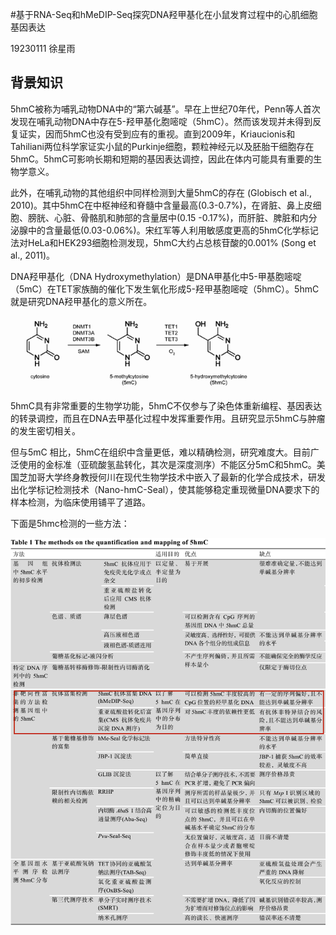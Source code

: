 #基于RNA-Seq和hMeDIP-Seq探究DNA羟甲基化在小鼠发育过程中的心肌细胞基因表达

19230111 徐星雨

## 背景知识

5hmC被称为哺乳动物DNA中的“第六碱基”。早在上世纪70年代，Penn等人首次发现在哺乳动物DNA中存在5-羟甲基化胞嘧啶（5hmC）。然而该发现并未得到反复证实，因而5hmC也没有受到应有的重视。直到2009年，Kriaucionis和Tahiliani两位科学家证实小鼠的Purkinje细胞，颗粒神经元以及胚胎干细胞存在5hmC。5hmC可影响长期和短期的基因表达调控，因此在体内可能具有重要的生物学意义。

此外，在哺乳动物的其他组织中同样检测到大量5hmC的存在 (Globisch et al., 2010)。其中5hmC在中枢神经和脊髓中含量最高(0.3-0.7%)，在肾脏、鼻上皮细胞、膀胱、心脏、骨骼肌和肺部的含量居中(0.15 -0.17%)，而肝脏、脾脏和内分泌腺中的含量最低(0.03-0.06%)。宋红军等人利用敏感度更高的5hmC化学标记法对HeLa和HEK293细胞检测发现，5hmC大约占总核苷酸的0.001% (Song et al., 2011)。

DNA羟甲基化（DNA Hydroxymethylation）是DNA甲基化中5-甲基胞嘧啶（5mC）在TET家族酶的催化下发生氧化形成5-羟甲基胞嘧啶（5hmC）。5hmC就是研究DNA羟甲基化的意义所在。

![形成途径](./img/1.png "形成途径")

5hmC具有非常重要的生物学功能，5hmC不仅参与了染色体重新编程、基因表达的转录调控，而且在DNA去甲基化过程中发挥重要作用。且研究显示5hmC与肿瘤的发生密切相关。

但与5mC 相比，5hmC在组织中含量更低，难以精确检测，研究难度大。目前广泛使用的金标准（亚硫酸氢盐转化，其次是深度测序）不能区分5mC和5hmC。美国芝加哥大学终身教授何川在现代生物学技术中嵌入了最新的化学合成技术，研发出化学标记检测技术（Nano-hmC-Seal），使其能够稳定重现微量DNA要求下的样本检测，为临床使用铺平了道路。

下面是5hmc检测的一些方法：

![检测方法](./img/2.png "检测方法")
